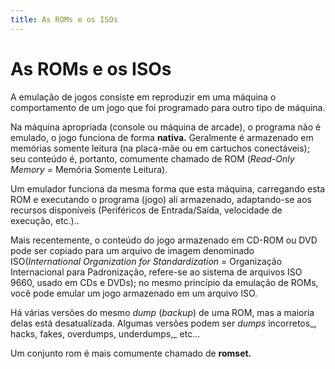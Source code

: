 ```yaml
---
title: As ROMs e os ISOs
---
```


# As ROMs e os ISOs

A emulação de jogos consiste em reproduzir em uma máquina o comportamento de um jogo que foi programado para outro tipo de máquina.

 Na máquina apropriada \(console ou máquina de arcade\), o programa não é emulado, o jogo funciona de forma **nativa.** Geralmente é armazenado em memórias somente leitura \(na placa-mãe ou em cartuchos conectáveis\); seu conteúdo é, portanto, comumente chamado de ROM \(_Read-Only Memory =_ Memória Somente Leitura\).

Um emulador funciona da mesma forma que esta máquina, carregando esta ROM e executando o programa \(jogo\) ali armazenado, adaptando-se aos recursos disponíveis \(Periféricos de Entrada/Saída, velocidade de execução, etc.\)..

Mais recentemente, o conteúdo do jogo armazenado em CD-ROM ou DVD pode ser copiado para um arquivo de imagem denominado ISO\(_International Organization for Standardization_ = Organização Internacional para Padronização, refere-se ao sistema de arquivos ISO 9660, usado em CDs e DVDs\); no mesmo princípio da emulação de ROMs, você pode emular um jogo armazenado em um arquivo ISO.

Há várias versões do mesmo _dump_ \(_backup_\) de uma ROM, mas a maioria delas está desatualizada. Algumas versões podem ser _dumps_ incorretos_, hacks, fakes, overdumps, underdumps,_ etc...

 Um conjunto rom é mais comumente chamado de **romset.**

